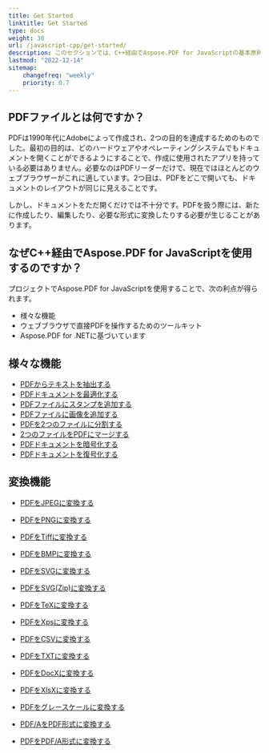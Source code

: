 ```yaml
---
title: Get Started 
linktitle: Get Started
type: docs
weight: 30
url: /javascript-cpp/get-started/
description: このセクションでは、C++経由でAspose.PDF for JavaScriptの基本原則について説明します。Aspose.PDF for JavaScript via C++は、さまざまな機能をサポートしています。
lastmod: "2022-12-14"   
sitemap:
    changefreq: "weekly"
    priority: 0.7
---
```


## PDFファイルとは何ですか？

PDFは1990年代にAdobeによって作成され、2つの目的を達成するためのものでした。最初の目的は、どのハードウェアやオペレーティングシステムでもドキュメントを開くことができるようにすることで、作成に使用されたアプリを持っている必要はありません。必要なのはPDFリーダーだけで、現在ではほとんどのウェブブラウザーがこれに適しています。2つ目は、PDFをどこで開いても、ドキュメントのレイアウトが同じに見えることです。

しかし、ドキュメントをただ開くだけでは不十分です。PDFを扱う際には、新たに作成したり、編集したり、必要な形式に変換したりする必要が生じることがあります。

## なぜC++経由でAspose.PDF for JavaScriptを使用するのですか？

プロジェクトでAspose.PDF for JavaScriptを使用することで、次の利点が得られます。

- 様々な機能
- ウェブブラウザで直接PDFを操作するためのツールキット
- Aspose.PDF for .NETに基づいています

## 様々な機能

- [PDFからテキストを抽出する](/pdf/javascript-cpp/extract-text/)
- [PDFドキュメントを最適化する](/pdf/javascript-cpp/optimize-pdf/)
- [PDFファイルにスタンプを追加する](/pdf/javascript-cpp/add-stamp-to-pdf/)
- [PDFファイルに画像を追加する](/pdf/javascript-cpp/add-image-to-pdf/)
- [PDFを2つのファイルに分割する](/pdf/javascript-cpp/split-pdf/)
- [2つのファイルをPDFにマージする](/pdf/javascript-cpp/merge-pdf/)
- [PDFドキュメントを暗号化する](/pdf/javascript-cpp/encrypt-pdf/)
- [PDFドキュメントを復号化する](/pdf/javascript-cpp/decrypt-pdf/)

## 変換機能

- [PDFをJPEGに変換する](/pdf/javascript-cpp/conversion/)
- [PDFをPNGに変換する](/pdf/javascript-cpp/conversion/)
- [PDFをTiffに変換する](/pdf/javascript-cpp/conversion/)
- [PDFをBMPに変換する](/pdf/javascript-cpp/conversion/)
- [PDFをSVGに変換する](/pdf/javascript-cpp/conversion/)
- [PDFをSVG(Zip)に変換する](/pdf/javascript-cpp/conversion/)

- [PDFをTeXに変換する](/pdf/javascript-cpp/conversion/)
- [PDFをXpsに変換する](/pdf/javascript-cpp/conversion/)
- [PDFをCSVに変換する](/pdf/javascript-cpp/conversion/)
- [PDFをTXTに変換する](/pdf/javascript-cpp/conversion/)
- [PDFをDocXに変換する](/pdf/javascript-cpp/conversion/)
- [PDFをXlsXに変換する](/pdf/javascript-cpp/conversion/)
- [PDFをグレースケールに変換する](/pdf/javascript-cpp/conversion/)
- [PDF/AをPDF形式に変換する](/pdf/javascript-cpp/conversion/)
- [PDFをPDF/A形式に変換する](/pdf/javascript-cpp/conversion/)
